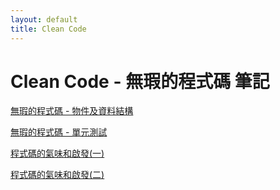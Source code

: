 ```yaml
---
layout: default
title: Clean Code
---
```

# Clean Code - 無瑕的程式碼 筆記

[無瑕的程式碼 - 物件及資料結構](/2020/03/15/objects-and-data-structure/)

[無瑕的程式碼 - 單元測試](/2020/03/15/unit-test/)

[程式碼的氣味和啟發(一)](/2020/04/03/smells-and-heuristics-1/)

[程式碼的氣味和啟發(二)](/2020/04/08/smells-and-heuristics-2/)

